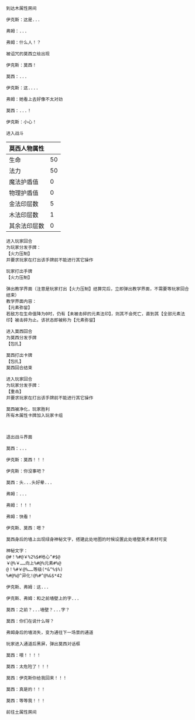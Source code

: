 ﻿```
到达木属性房间

伊克斯：这是...

弗姆：...

弗姆：什么人！？

被诅咒的莫西立绘出现

伊克斯：莫西！

莫西：...

伊克斯：这....

弗姆：她看上去好像不太对劲

莫西：...！

伊克斯：小心！

进入战斗
```

| 莫西人物属性 |      |
| ------------ | ---- |
| 生命         | 50   |
| 法力         | 50   |
| 魔法护盾值   | 0    |
| 物理护盾值   | 0    |
| 金法印层数   | 5    |
| 木法印层数   | 1    |
| 其余法印层数 | 0    |

```
进入玩家回合
为玩家分发手牌：
【火力压制】
并要求玩家在打出该手牌前不能进行其它操作

玩家打出手牌
【火力压制】
```

```
弹出教学界面（注意是玩家打出【火力压制】结算完后，立即弹出教学界面，不需要等玩家回合结束）
教学界面内容：
【元素弥留】
若敌方在生命值降为0时，仍有【未被击碎的元素法印】，则其不会死亡，直到其【全部元素法印】被击碎为止。该状态即被称为【元素弥留】
```

```
进入莫西回合
为莫西分发手牌
【包扎】

莫西打出卡牌
【包扎】
莫西回合结束

进入玩家回合
为玩家分发手牌：
【重击】
并要求玩家在打出该手牌前不能进行其它操作

莫西被净化，玩家胜利
所有木属性卡牌加入玩家卡组
```

```


退出战斗界面

莫西：...

伊克斯：莫西！！！

伊克斯：你没事吧？

莫西：头...头好晕...

弗姆：...

弗姆：！！！

弗姆：快看！

伊克斯、莫西：嗯？

莫西身后的墙上出现绿身神秘文字，搭建此处地图的时候设置此处墙壁美术素材可变

神秘文字：
@#！%#@￥%2%$#地心^#$@
￥@%￥……向上%#@%元素#%@
@！%#￥@%……等级(*&^%$%)
%#@%@^异化!@%#^@%&$*42

伊克斯、弗姆：这...

伊克斯、弗姆：和之前墙壁上的字...

莫西：之前？...墙壁？...字？

莫西：你们在说什么呀？

弗姆身后的墙消失，变为通往下一场景的通道

玩家进入通道后黑屏，弹出莫西对话框

莫西：喂！！！！

莫西：太危险了！！！

莫西：伊克斯你给我回来！！！

莫西：真是的！！！

莫西：等等我！！！

前往土属性房间
```

